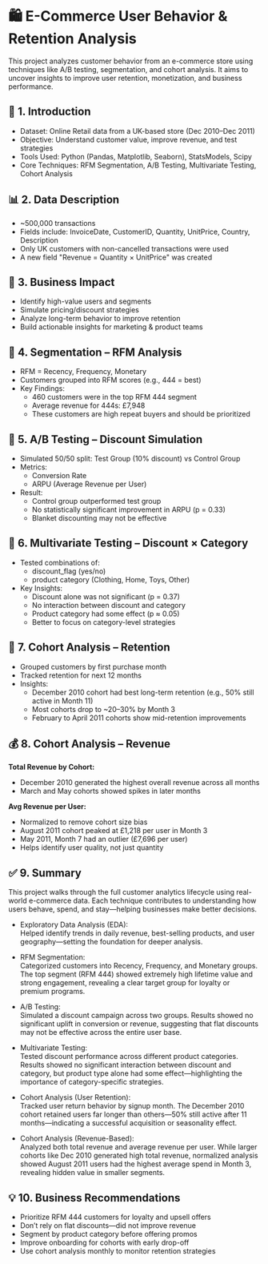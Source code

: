 
# 🛍️ E-Commerce User Behavior & Retention Analysis

This project analyzes customer behavior from an e-commerce store using techniques like A/B testing, segmentation, and cohort analysis. It aims to uncover insights to improve user retention, monetization, and business performance.

## 📁 1. Introduction

- Dataset: Online Retail data from a UK-based store (Dec 2010–Dec 2011)
- Objective: Understand customer value, improve revenue, and test strategies
- Tools Used: Python (Pandas, Matplotlib, Seaborn), StatsModels, Scipy
- Core Techniques: RFM Segmentation, A/B Testing, Multivariate Testing, Cohort Analysis

## 📊 2. Data Description

- ~500,000 transactions  
- Fields include: InvoiceDate, CustomerID, Quantity, UnitPrice, Country, Description
- Only UK customers with non-cancelled transactions were used  
- A new field "Revenue = Quantity × UnitPrice" was created

## 🎯 3. Business Impact

- Identify high-value users and segments
- Simulate pricing/discount strategies
- Analyze long-term behavior to improve retention
- Build actionable insights for marketing & product teams

## 🧩 4. Segmentation – RFM Analysis

- RFM = Recency, Frequency, Monetary
- Customers grouped into RFM scores (e.g., 444 = best)
- Key Findings:
  - 460 customers were in the top RFM 444 segment
  - Average revenue for 444s: £7,948
  - These customers are high repeat buyers and should be prioritized

## 🧪 5. A/B Testing – Discount Simulation

- Simulated 50/50 split: Test Group (10% discount) vs Control Group
- Metrics:
  - Conversion Rate
  - ARPU (Average Revenue per User)
- Result:
  - Control group outperformed test group
  - No statistically significant improvement in ARPU (p = 0.33)
  - Blanket discounting may not be effective

## 🧪 6. Multivariate Testing – Discount × Category

- Tested combinations of:
  - discount_flag (yes/no)
  - product category (Clothing, Home, Toys, Other)
- Key Insights:
  - Discount alone was not significant (p = 0.37)
  - No interaction between discount and category
  - Product category had some effect (p ≈ 0.05)
  - Better to focus on category-level strategies

## 📆 7. Cohort Analysis – Retention

- Grouped customers by first purchase month
- Tracked retention for next 12 months
- Insights:
  - December 2010 cohort had best long-term retention (e.g., 50% still active in Month 11)
  - Most cohorts drop to ~20–30% by Month 3
  - February to April 2011 cohorts show mid-retention improvements

## 💰 8. Cohort Analysis – Revenue

**Total Revenue by Cohort:**
- December 2010 generated the highest overall revenue across all months
- March and May cohorts showed spikes in later months

**Avg Revenue per User:**
- Normalized to remove cohort size bias
- August 2011 cohort peaked at £1,218 per user in Month 3
- May 2011, Month 7 had an outlier (£7,696 per user)
- Helps identify user quality, not just quantity

## ✅ 9. Summary

This project walks through the full customer analytics lifecycle using real-world e-commerce data. Each technique contributes to understanding how users behave, spend, and stay—helping businesses make better decisions.

- Exploratory Data Analysis (EDA):  
  Helped identify trends in daily revenue, best-selling products, and user geography—setting the foundation for deeper analysis.

- RFM Segmentation:  
  Categorized customers into Recency, Frequency, and Monetary groups. The top segment (RFM 444) showed extremely high lifetime value and strong engagement, revealing a clear target group for loyalty or premium programs.

- A/B Testing:  
  Simulated a discount campaign across two groups. Results showed no significant uplift in conversion or revenue, suggesting that flat discounts may not be effective across the entire user base.

- Multivariate Testing:  
  Tested discount performance across different product categories. Results showed no significant interaction between discount and category, but product type alone had some effect—highlighting the importance of category-specific strategies.

- Cohort Analysis (User Retention):  
  Tracked user return behavior by signup month. The December 2010 cohort retained users far longer than others—50% still active after 11 months—indicating a successful acquisition or seasonality effect.

- Cohort Analysis (Revenue-Based):  
  Analyzed both total revenue and average revenue per user. While larger cohorts like Dec 2010 generated high total revenue, normalized analysis showed August 2011 users had the highest average spend in Month 3, revealing hidden value in smaller segments.

## 💡 10. Business Recommendations

- Prioritize RFM 444 customers for loyalty and upsell offers
- Don’t rely on flat discounts—did not improve revenue
- Segment by product category before offering promos
- Improve onboarding for cohorts with early drop-off
- Use cohort analysis monthly to monitor retention strategies
